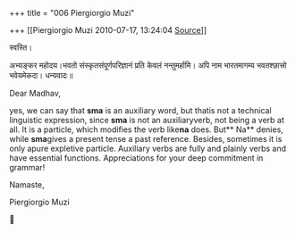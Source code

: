 +++
title = "006 Piergiorgio Muzi"

+++
[[Piergiorgio Muzi	2010-07-17, 13:24:04 [Source](https://groups.google.com/g/samskrita/c/kcwXcrq_pnU)]]



स्वस्ति।

अभ्यङ्कर महोदय।भवतो संस्कृतसंपूर्णपरिज्ञानं प्रति केवलं नन्तुमर्हामि। अपि नाम भारतमागम्य भवतश्छात्त्रो भवेयमेकदा। धन्यवादः॥

Dear Madhav,

yes, we can say that **sma** is an auxiliary word, but thatis not a technical linguistic expression, since **sma** is not an auxiliaryverb, not being a verb at all. It is a particle, which modifies the verb like**na** does. But** Na** denies, while **sma**gives a present tense a past reference. Besides, sometimes it is only apure expletive particle. Auxiliary verbs are fully and plainly verbs and have essential functions. Appreciations for your deep commitment in grammar!

Namaste,

Piergiorgio Muzi



